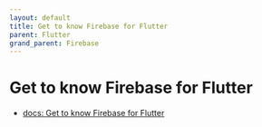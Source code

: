 ```yaml
---
layout: default
title: Get to know Firebase for Flutter
parent: Flutter
grand_parent: Firebase
---
```


# Get to know Firebase for Flutter

- [docs: Get to know Firebase for Flutter](https://firebase.google.com/codelabs/firebase-get-to-know-flutter#0)


